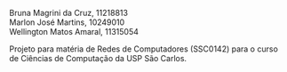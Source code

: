 Bruna Magrini da Cruz, 11218813  
Marlon José Martins, 10249010  
Wellington Matos Amaral, 11315054  

Projeto para matéria de Redes de Computadores (SSC0142) para o curso de Ciências de Computação da USP São Carlos.